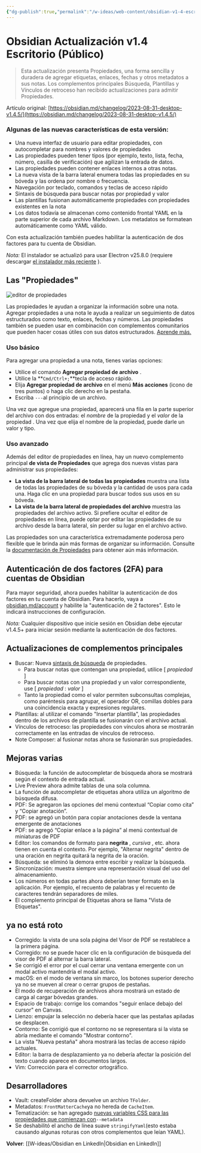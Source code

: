```yaml
---
{"dg-publish":true,"permalink":"/w-ideas/web-content/obsidian-v1-4-escritorio/","dgPassFrontmatter":true,"noteIcon":""}
---
```


# Obsidian Actualización v1.4 Escritorio (Público)

> Esta actualización presenta Propiedades, una forma sencilla y duradera de agregar etiquetas, enlaces, fechas y otros metadatos a sus notas. Los complementos principales Búsqueda, Plantillas y Vínculos de retroceso han recibido actualizaciones para admitir Propiedades. 

Artículo original: [https://obsidian.md/changelog/2023-08-31-desktop-v1.4.5/](https://obsidian.md/changelog/2023-08-31-desktop-v1.4.5/)

### Algunas de las nuevas características de esta versión:

-   Una nueva interfaz de usuario para editar propiedades, con autocompletar para nombres y valores de propiedades
-   Las propiedades pueden tener tipos (por ejemplo, texto, lista, fecha, número, casilla de verificación) que agilizan la entrada de datos.
-   Las propiedades pueden contener enlaces internos a otras notas.
-   La nueva vista de la barra lateral enumera todas las propiedades en su bóveda y las ordena por nombre o frecuencia.
-   Navegación por teclado, comandos y teclas de acceso rápido
-   Sintaxis de búsqueda para buscar notas por propiedad y valor
-   Las plantillas fusionan automáticamente propiedades con propiedades existentes en la nota
-   Los datos todavía se almacenan como contenido frontal YAML en la parte superior de cada archivo Markdown. Los metadatos se formatean automáticamente como YAML válido.

Con esta actualización también puedes habilitar la autenticación de dos factores para tu cuenta de Obsidian.

_Nota:_ El instalador se actualizó para usar Electron v25.8.0 (requiere descargar [el instalador más reciente](https://obsidian.md/) ).

## Las "Propiedades"

![editor de propiedades](https://github.com/obsidianmd/obsidian-api/assets/693981/aea72173-5663-459d-83de-6ff888f6bdd5)

Las propiedades le ayudan a organizar la información sobre una nota. Agregar propiedades a una nota le ayuda a realizar un seguimiento de datos estructurados como texto, enlaces, fechas y números. Las propiedades también se pueden usar en combinación con complementos comunitarios que pueden hacer cosas útiles con sus datos estructurados. [Aprende más.](https://help.obsidian.md/Editing+and+formatting/Properties)

### Uso básico

Para agregar una propiedad a una nota, tienes varias opciones:

-   Utilice el comando **Agregar propiedad de archivo** .
-   Utilice la **`Cmd/Ctrl+;`**tecla de acceso rápido.
-   Elija **Agregar propiedad de archivo** en el menú **Más acciones** (icono de tres puntos) o haga clic derecho en la pestaña.
-   Escriba `---`al principio de un archivo.

Una vez que agregue una propiedad, aparecerá una fila en la parte superior del archivo con dos entradas: el _nombre_ de la propiedad y el _valor_ de la propiedad . Una vez que elija el nombre de la propiedad, puede darle un valor y tipo.

### Uso avanzado

Además del editor de propiedades en línea, hay un nuevo complemento principal **de vista de Propiedades** que agrega dos nuevas vistas para administrar sus propiedades:

-   **La vista de la barra lateral de todas las propiedades** muestra una lista de todas las propiedades de su bóveda y la cantidad de usos para cada una. Haga clic en una propiedad para buscar todos sus usos en su bóveda.
-   **La vista de la barra lateral de propiedades del archivo** muestra las propiedades del archivo activo. Si prefiere ocultar el editor de propiedades en línea, puede optar por editar las propiedades de su archivo desde la barra lateral, sin perder su lugar en el archivo activo.

Las propiedades son una característica extremadamente poderosa pero flexible que le brinda aún más formas de organizar su información. Consulte la [documentación de Propiedades](https://help.obsidian.md/Editing+and+formatting/Properties) para obtener aún más información.

## Autenticación de dos factores (2FA) para cuentas de Obsidian

Para mayor seguridad, ahora puedes habilitar la autenticación de dos factores en tu cuenta de Obsidian. Para hacerlo, vaya a [obsidian.md/account](https://obsidian.md/account) y habilite la "autenticación de 2 factores". Esto le indicará instrucciones de configuración.

_Nota:_ Cualquier dispositivo que inicie sesión en Obsidian debe ejecutar v1.4.5+ para iniciar sesión mediante la autenticación de dos factores.

## Actualizaciones de complementos principales

-   Buscar: Nueva [sintaxis de búsqueda](https://help.obsidian.md/Plugins/Search#Search+properties) de propiedades.
    -   Para buscar notas que contengan una propiedad, utilice \[ _propiedad_ \]
    -   Para buscar notas con una propiedad y un valor correspondiente, use \[ _propiedad_ : _valor_ \]
    -   Tanto la propiedad como el valor permiten subconsultas complejas, como paréntesis para agrupar, el operador OR, comillas dobles para una coincidencia exacta y expresiones regulares.
-   Plantillas: al utilizar el comando "Insertar plantilla", las propiedades dentro de los archivos de plantilla se fusionarán con el archivo actual.
-   Vínculos de retroceso: las propiedades con vínculos ahora se mostrarán correctamente en las entradas de vínculos de retroceso.
-   Note Composer: al fusionar notas ahora se fusionarán sus propiedades.

## Mejoras varias

-   Búsqueda: la función de autocompletar de búsqueda ahora se mostrará según el contexto de entrada actual.
-   Live Preview ahora admite tablas de una sola columna.
-   La función de autocompletar de etiquetas ahora utiliza un algoritmo de búsqueda difusa.
-   PDF: Se agregaron las opciones del menú contextual “Copiar como cita” y “Copiar anotación”.
-   PDF: se agregó un botón para copiar anotaciones desde la ventana emergente de anotaciones
-   PDF: se agregó “Copiar enlace a la página” al menú contextual de miniaturas de PDF
-   Editor: los comandos de formato para **negrita** , _cursiva_ , etc. ahora tienen en cuenta el contexto. Por ejemplo, "Alternar negrita" dentro de una oración en negrita quitará la negrita de la oración.
-   Búsqueda: se eliminó la demora entre escribir y realizar la búsqueda.
-   Sincronización: muestra siempre una representación visual del uso del almacenamiento.
-   Los números en todas partes ahora deberían tener formato en la aplicación. Por ejemplo, el recuento de palabras y el recuento de caracteres tendrán separadores de miles.
-   El complemento principal de Etiquetas ahora se llama "Vista de Etiquetas".

## ya no está roto

-   Corregido: la vista de una sola página del Visor de PDF se restablece a la primera página.
-   Corregido: no se puede hacer clic en la configuración de búsqueda del visor de PDF al alternar la barra lateral.
-   Se corrigió el error por el cual cerrar una ventana emergente con un modal activo mantendría el modal activo.
-   macOS: en el modo de ventana sin marco, los botones superior derecho ya no se mueven al crear o cerrar grupos de pestañas.
-   El modo de recuperación de archivos ahora mostrará un estado de carga al cargar bóvedas grandes.
-   Espacio de trabajo: corrige los comandos "seguir enlace debajo del cursor" en Canvas.
-   Lienzo: empujar la selección no debería hacer que las pestañas apiladas se desplacen.
-   Contorno: Se corrigió que el contorno no se representara si la vista se abría mediante el comando "Mostrar contorno".
-   La vista "Nueva pestaña" ahora mostrará las teclas de acceso rápido actuales.
-   Editor: la barra de desplazamiento ya no debería afectar la posición del texto cuando aparece en documentos largos.
-   Vim: Corrección para el corrector ortográfico.

## Desarrolladores

-   Vault: createFolder ahora devuelve un archivo `TFolder`.
-   Metadatos: `FrontMatterCache`ya no hereda de `CacheItem`.
-   Tematización: se han agregado [nuevas variables CSS para las propiedades que comienzan con](https://docs.obsidian.md/Reference/CSS+variables/Editor/Properties)`--metadata`
-   Se deshabilitó el ancho de línea suave `stringifyYaml`(esto estaba causando algunas roturas con otros complementos que leían YAML).

**Volver**: [[W-ideas/Obsidian en LinkedIn\|Obsidian en LinkedIn]]